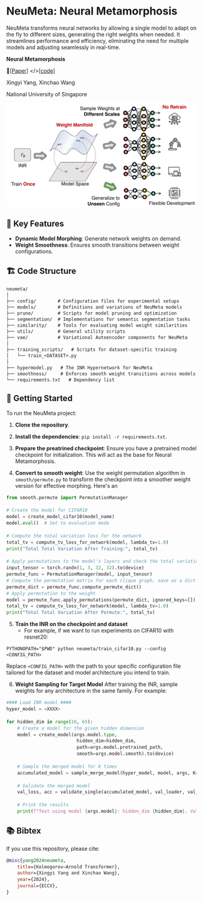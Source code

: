 # NeuMeta: Neural Metamorphosis

NeuMeta transforms neural networks by allowing a single model to adapt on the fly to different sizes, generating the right weights when needed. It streamlines performance and efficiency, eliminating the need for multiple models and adjusting seamlessly in real-time.


**Neural Metamorphosis**

 📝[[Paper](https://arxiv.org/abs/2409.10594)] </>[[code](https://github.com/Adamdad/neumeta)] 

Xingyi Yang, Xinchao Wang

National University of Singapore

![](assets/tiser.png)






## 🔧 Key Features
- **Dynamic Model Morphing**: Generate network weights on demand.
- **Weight Smoothness**: Ensures smooth transitions between weight configurations.

## 🏗️ Code Structure

```shell
neumeta/
│
├── config/        # Configuration files for experimental setups
├── models/        # Definitions and variations of NeuMeta models
├── prune/         # Scripts for model pruning and optimization
├── segmentation/  # Implementations for semantic segmentation tasks
├── similarity/    # Tools for evaluating model weight similarities
├── utils/         # General utility scripts
├── vae/           # Variational Autoencoder components for NeuMeta
│
├── training_scripts/   # Scripts for dataset-specific training
│   └── train_<DATASET>.py
│
├── hypermodel.py   # The INR Hypernetwork for NeuMeta
├── smoothness/     # Enforces smooth weight transitions across models
└── requirements.txt   # Dependency list

```

## 🚀 Getting Started
To run the NeuMeta project:

1. **Clone the repository**.
2. **Install the dependencies**: `pip install -r requirements.txt`.
3. **Prepare the preatrined checkpoint**: Ensure you have a pretrained model checkpoint for initialization. This will act as the base for Neural Metamorphosis.

4. **Convert to smooth weight**: Use the weight permutation algorithm in `smooth/permute.py` to transform the checkpoint into a smoother weight version for effective morphing. Here's an 
```python
from smooth.permute import PermutationManager

# Create the model for CIFAR10
model = create_model_cifar10(model_name)
model.eval()  # Set to evaluation mode

# Compute the total variation loss for the network
total_tv = compute_tv_loss_for_network(model, lambda_tv=1.0)
print("Total Total Variation After Training:", total_tv)

# Apply permutations to the model's layers and check the total variation
input_tensor = torch.randn(1, 3, 32, 32).to(device)
permute_func = PermutationManager(model, input_tensor)
# Compute the permutation matrix for each clique graph, save as a dict
permute_dict = permute_func.compute_permute_dict()
# Apply permutation to the weight
model = permute_func.apply_permutations(permute_dict, ignored_keys=[])
total_tv = compute_tv_loss_for_network(model, lambda_tv=1.0)
print("Total Total Variation After Permute:", total_tv)
```
  
5. **Train the INR on the checkpoint and dataset**
   - For example, if we want to run experiments on CIFAR10 with resnet20:
  ```shell
  PYTHONOPATH="$PWD" python neumeta/train_cifar10.py --config <CONFIG_PATH>
  ```

Replace `<CONFIG_PATH>` with the path to your specific configuration file tailored for the dataset and model architecture you intend to train.

6. **Weight Sampling for Target Model**
After training the INR, sample weights for any architecture in the same family. For example:
```python
#### Load INR model ####
hyper_model = <XXXX>

for hidden_dim in range(16, 65):
    # Create a model for the given hidden dimension
    model = create_model(args.model.type, 
                          hidden_dim=hidden_dim, 
                          path=args.model.pretrained_path, 
                          smooth=args.model.smooth).to(device)
        
    # Sample the merged model for K times
    accumulated_model = sample_merge_model(hyper_model, model, args, K=100)

    # Validate the merged model
    val_loss, acc = validate_single(accumulated_model, val_loader, val_criterion, args=args)

    # Print the results
    print(f"Test using model {args.model}: hidden_dim {hidden_dim}, Validation Loss: {val_loss:.4f}, Validation Accuracy: {acc*100:.2f}%")        
```

## 📚 Bibtex
If you use this repository, please cite:
```bibtex
@misc{yang2024neumeta,
    title={Kolmogorov–Arnold Transformer},
    author={Xingyi Yang and Xinchao Wang},
    year={2024},
    journal={ECCV},
}
```